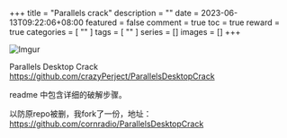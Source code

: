 +++
title = "Parallels crack"
description = ""
date = 2023-06-13T09:22:06+08:00
featured = false
comment = true
toc = true
reward = true
categories = [
  ""
]
tags = [
  ""
]
series = []
images = []
+++

![Imgur](https://i.imgur.com/gUzw0Bt.png)

Parallels Desktop Crack <https://github.com/crazyPerject/ParallelsDesktopCrack>

readme 中包含详细的破解步骤。

以防原repo被删，我fork了一份，地址： <https://github.com/cornradio/ParallelsDesktopCrack>